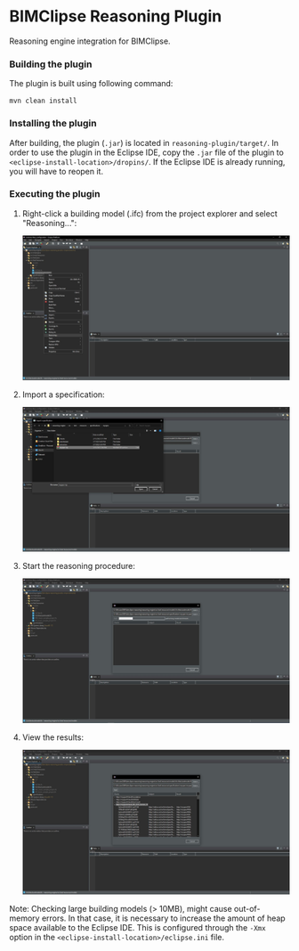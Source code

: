 # BIMClipse Reasoning Plugin

Reasoning engine integration for BIMClipse.

### Building the plugin

The plugin is built using following command:

```text
mvn clean install
```

### Installing the plugin

After building, the plugin (`.jar`) is located in `reasoning-plugin/target/`. In order to use the plugin in the Eclipse
IDE, copy the `.jar` file of the plugin to `<eclipse-install-location>/dropins/`. If the Eclipse IDE is already running,
you will have to reopen it.

### Executing the plugin

1. Right-click a building model (.ifc) from the project explorer and select "Reasoning...":

    ![a](docs/img/reasoning1.jpg)

2. Import a specification:

    ![a](docs/img/reasoning2.jpg)

3. Start the reasoning procedure:

    ![a](docs/img/reasoning3.jpg)

4. View the results:

    ![a](docs/img/reasoning4.jpg)

Note: Checking large building models (> 10MB), might cause out-of-memory errors. In
that case, it is necessary to increase the amount of heap space available to the
Eclipse IDE. This is configured through the `-Xmx` option in the
`<eclipse-install-location>/eclipse.ini` file.